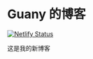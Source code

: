 # Guany 的博客

[![Netlify Status](https://api.netlify.com/api/v1/badges/f7bfbea1-deb6-4dbb-9dd4-7b60a348529a/deploy-status)](https://app.netlify.com/sites/guany-blog/deploys)

这是我的新博客
